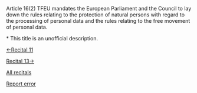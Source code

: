 
Article 16(2) TFEU mandates the European Parliament and the Council to lay down the rules relating to the protection of natural persons with regard to the processing of personal data and the rules relating to the free movement of personal data.


\* This title is an unofficial description.




[←Recital 11](https://gdpr-info.eu/recitals/no-11/ "11 - Harmonisation of the Powers and Sanctions")


[Recital 13→](https://gdpr-info.eu/recitals/no-13/ "13 - Taking Account of Micro, Small and Medium-Sized Enterprises")


[All recitals](https://gdpr-info.eu/recitals/)

[Report error](https://gdpr-info.eu/gf/?TB_iframe=true&height=306 "Your message")

